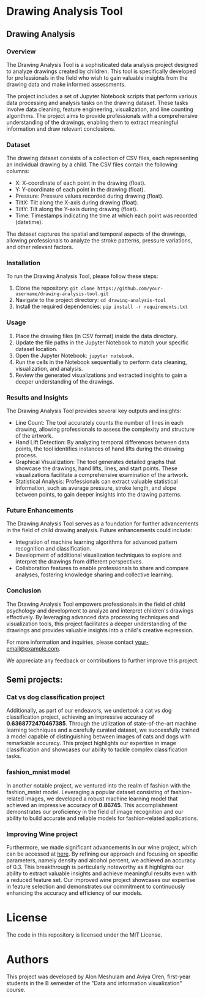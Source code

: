 # Drawing Analysis Tool

## Drawing Analysis

### Overview
The Drawing Analysis Tool is a sophisticated data analysis project designed to analyze drawings created by children. This tool is specifically developed for professionals in the field who wish to gain valuable insights from the drawing data and make informed assessments.

The project includes a set of Jupyter Notebook scripts that perform various data processing and analysis tasks on the drawing dataset. These tasks involve data cleaning, feature engineering, visualization, and line counting algorithms. The project aims to provide professionals with a comprehensive understanding of the drawings, enabling them to extract meaningful information and draw relevant conclusions.

### Dataset
The drawing dataset consists of a collection of CSV files, each representing an individual drawing by a child. The CSV files contain the following columns:

- X: X-coordinate of each point in the drawing (float).
- Y: Y-coordinate of each point in the drawing (float).
- Pressure: Pressure values recorded during drawing (float).
- TiltX: Tilt along the X-axis during drawing (float).
- TiltY: Tilt along the Y-axis during drawing (float).
- Time: Timestamps indicating the time at which each point was recorded (datetime).

The dataset captures the spatial and temporal aspects of the drawings, allowing professionals to analyze the stroke patterns, pressure variations, and other relevant factors.

### Installation
To run the Drawing Analysis Tool, please follow these steps:

1. Clone the repository: `git clone https://github.com/your-username/drawing-analysis-tool.git`
2. Navigate to the project directory: `cd drawing-analysis-tool`
3. Install the required dependencies: `pip install -r requirements.txt`

### Usage
1. Place the drawing files (in CSV format) inside the data directory.
2. Update the file paths in the Jupyter Notebook to match your specific dataset location.
3. Open the Jupyter Notebook: `jupyter notebook`.
4. Run the cells in the Notebook sequentially to perform data cleaning, visualization, and analysis.
5. Review the generated visualizations and extracted insights to gain a deeper understanding of the drawings.

### Results and Insights
The Drawing Analysis Tool provides several key outputs and insights:

- Line Count: The tool accurately counts the number of lines in each drawing, allowing professionals to assess the complexity and structure of the artwork.
- Hand Lift Detection: By analyzing temporal differences between data points, the tool identifies instances of hand lifts during the drawing process.
- Graphical Visualization: The tool generates detailed graphs that showcase the drawings, hand lifts, lines, and start points. These visualizations facilitate a comprehensive examination of the artwork.
- Statistical Analysis: Professionals can extract valuable statistical information, such as average pressure, stroke length, and slope between points, to gain deeper insights into the drawing patterns.

### Future Enhancements
The Drawing Analysis Tool serves as a foundation for further advancements in the field of child drawing analysis. Future enhancements could include:

- Integration of machine learning algorithms for advanced pattern recognition and classification.
- Development of additional visualization techniques to explore and interpret the drawings from different perspectives.
- Collaboration features to enable professionals to share and compare analyses, fostering knowledge sharing and collective learning.

### Conclusion
The Drawing Analysis Tool empowers professionals in the field of child psychology and development to analyze and interpret children's drawings effectively. By leveraging advanced data processing techniques and visualization tools, this project facilitates a deeper understanding of the drawings and provides valuable insights into a child's creative expression.

For more information and inquiries, please contact your-email@example.com.

We appreciate any feedback or contributions to further improve this project.

## Semi projects:

### Cat vs dog classification project

Additionally, as part of our endeavors, we undertook a cat vs dog classification project, achieving an impressive accuracy of **0.6368772470467385**. Through the utilization of state-of-the-art machine learning techniques and a carefully curated dataset, we successfully trained a model capable of distinguishing between images of cats and dogs with remarkable accuracy. This project highlights our expertise in image classification and showcases our ability to tackle complex classification tasks.

### fashion_mnist model
In another notable project, we ventured into the realm of fashion with the fashion_mnist model. Leveraging a popular dataset consisting of fashion-related images, we developed a robust machine learning model that achieved an impressive accuracy of **0.86745**. This accomplishment demonstrates our proficiency in the field of image recognition and our ability to build accurate and reliable models for fashion-related applications.

### Improving Wine project
Furthermore, we made significant advancements in our wine project, which can be accessed at [here](https://github.com/AlonMesh/CarPriceEstimator/blob/main/Wine_Kaggle.ipynb). By refining our approach and focusing on specific parameters, namely density and alcohol percent, we achieved an accuracy of 0.3. This breakthrough is particularly noteworthy as it highlights our ability to extract valuable insights and achieve meaningful results even with a reduced feature set. Our improved wine project showcases our expertise in feature selection and demonstrates our commitment to continuously enhancing the accuracy and efficiency of our models.

# License
The code in this repository is licensed under the MIT License.

# Authors
This project was developed by Alon Meshulam and Aviya Oren, first-year students in the B semester of the "Data and information visualization" course.
